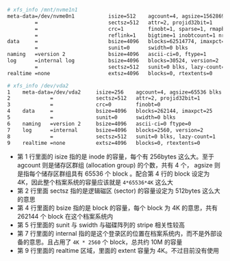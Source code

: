 ```bash
# xfs_info /mnt/nvme1n1
meta-data=/dev/nvme0n1           isize=512    agcount=4, agsize=15628694 blks
         =                       sectsz=512   attr=2, projid32bit=1
         =                       crc=1        finobt=1, sparse=1, rmapbt=0
         =                       reflink=1    bigtime=1 inobtcount=1 nrext64=0
data     =                       bsize=4096   blocks=62514774, imaxpct=25
         =                       sunit=0      swidth=0 blks
naming   =version 2              bsize=4096   ascii-ci=0, ftype=1
log      =internal log           bsize=4096   blocks=30524, version=2
         =                       sectsz=512   sunit=0 blks, lazy-count=1
realtime =none                   extsz=4096   blocks=0, rtextents=0

# xfs_info /dev/vda2
1    meta-data=/dev/vda2     isize=256    agcount=4, agsize=65536 blks
2             =              sectsz=512   attr=2, projid32bit=1
3             =              crc=0        finobt=0
4    data     =              bsize=4096   blocks=262144, imaxpct=25
5             =              sunit=0      swidth=0 blks
6    naming   =version 2     bsize=4096   ascii-ci=0 ftype=0
7    log      =internal      bsize=4096   blocks=2560, version=2
8             =              sectsz=512   sunit=0 blks, lazy-count=1
9    realtime =none          extsz=4096   blocks=0, rtextents=0
```

- 第 1 行里面的 isize 指的是 inode 的容量，每个有 256bytes 这么大。至于 agcount 则是储存区群组 (allocation group) 的个数，共有 4 个， agsize 则是指每个储存区群组具有 65536 个 block 。配合第 4 行的 block 设定为 4K，因此整个档案系统的容量应该就是 `4*65536*4K` 这么大
- 第 2 行里面 sectsz 指的是逻辑磁区 (sector) 的容量设定为 512bytes 这么大的意思
- 第 4 行里面的 bsize 指的是 block 的容量，每个 block 为 4K 的意思，共有 262144 个 block 在这个档案系统内
- 第 5 行里面的 sunit 与 swidth 与磁碟阵列的 stripe 相关性较高
- 第 7 行里面的 internal 指的是这个登录区的位置在档案系统内，而不是外部设备的意思。且占用了 `4K * 2560` 个 block，总共约 10M 的容量
- 第 9 行里面的 realtime 区域，里面的 extent 容量为 4K。不过目前没有使用